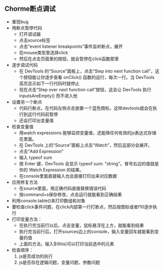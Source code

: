 ## Chorme断点调试

- 重现bug
- 用断点暂停代码
  - 打开调试器
  - 点击source标签
  - 点击“event listener breakpoints”事件监听断点，展开
  - 在mouse类型里选择click
  - 然后在点击页面里的按钮，就会暂停在click函数那里
- 逐步调试代码
  - 在 DevTools 的“Source”面板上，点击“Step into next function call”，这个按钮能让你逐步查看 onClick() 函数的运行，每次一行。当 DevTools 高亮显示如下一行代码时就停止
  - 现在点击“Step over next function call”按钮，这会让 DevTools 执行 inputsAreEmpty() 而不进入他
- 设置另一个断点
  - 代码行断点，在代码左侧点击放置一个蓝色图标，这样devtools就会在执行到这行代码前暂停
  - 还会打印出变量值
- 检查变量值
  - 用watch expressions 能够监控变量值，还能降任何有效的js表达式存储在里面。
  - 在 DevTools 上的“Source”面板上点击“Watch”，然后这部分会展开。
  - 点击“Add Expression”
  - 输入 typeof sum
  - 按 Enter 键，DevTools 会显示 typeof sum: "string"。冒号右边的值就是你的 Watch Expression 的结果。
  - 在console里面直接输入也会直接打印出来对应数据
- 应用修复方法
  - 在source里面，用正确代码直接替换错误代码
  - 按command+s保存修改，点击运行就能看到正确结果
- 利用console.table()来打印数组和对象
- 要检查click事件问题，在click内部第一行打断点，然后按图标或者f10逐步执行
- 打印变量方法：
  - 在执行完当前行以后，点击变量，鼠标悬浮在上方，就能看到结果
  - 执行完当前行后，打开sources边上的console，输入变量回车就能看到变量的值
  - 上面的方法，输入$(this)可以打印当前选中的元素
- 检查顺序：
  1. js是否成功的执行
  2. js是否存在逻辑问题，变量问题，参数问题
